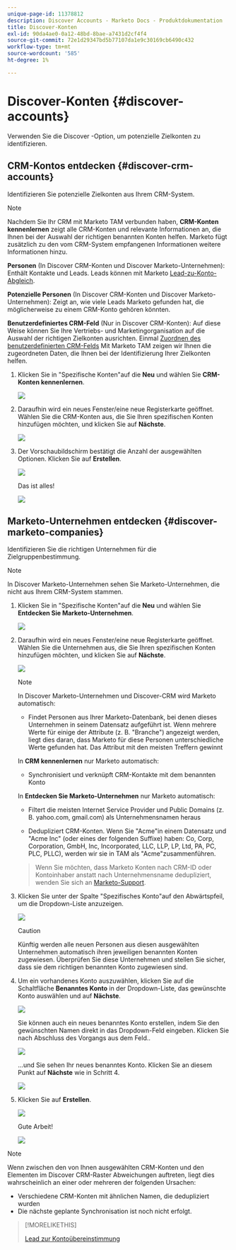 ```yaml
---
unique-page-id: 11378812
description: Discover Accounts - Marketo Docs - Produktdokumentation
title: Discover-Konten
exl-id: 90da4ae0-0a12-48bd-8bae-a7431d2cf4f4
source-git-commit: 72e1d29347bd5b77107da1e9c30169cb6490c432
workflow-type: tm+mt
source-wordcount: '585'
ht-degree: 1%

---
```


# Discover-Konten {#discover-accounts}

Verwenden Sie die Discover -Option, um potenzielle Zielkonten zu identifizieren.

## CRM-Kontos entdecken {#discover-crm-accounts}

Identifizieren Sie potenzielle Zielkonten aus Ihrem CRM-System.

>[!NOTE]
>
>Nachdem Sie Ihr CRM mit Marketo TAM verbunden haben, **CRM-Konten kennenlernen** zeigt alle CRM-Konten und relevante Informationen an, die Ihnen bei der Auswahl der richtigen benannten Konten helfen. Marketo fügt zusätzlich zu den vom CRM-System empfangenen Informationen weitere Informationen hinzu.

**Personen** (In Discover CRM-Konten und Discover Marketo-Unternehmen): Enthält Kontakte und Leads. Leads können mit Marketo [Lead-zu-Konto-Abgleich](/help/marketo/product-docs/target-account-management/target/named-accounts/lead-to-account-matching.md).

**Potenzielle Personen** (In Discover CRM-Konten und Discover Marketo-Unternehmen): Zeigt an, wie viele Leads Marketo gefunden hat, die möglicherweise zu einem CRM-Konto gehören könnten.

**Benutzerdefiniertes CRM-Feld** (Nur in Discover CRM-Konten): Auf diese Weise können Sie Ihre Vertriebs- und Marketingorganisation auf die Auswahl der richtigen Zielkonten ausrichten. Einmal [Zuordnen des benutzerdefinierten CRM-Felds](/help/marketo/product-docs/target-account-management/setup-tam/create-a-custom-field-for-crm-discovery.md) Mit Marketo TAM zeigen wir Ihnen die zugeordneten Daten, die Ihnen bei der Identifizierung Ihrer Zielkonten helfen.

1. Klicken Sie in &quot;Spezifische Konten&quot;auf die **Neu** und wählen Sie **CRM-Konten kennenlernen**.

   ![](assets/disc-crm-one.png)

1. Daraufhin wird ein neues Fenster/eine neue Registerkarte geöffnet. Wählen Sie die CRM-Konten aus, die Sie Ihren spezifischen Konten hinzufügen möchten, und klicken Sie auf **Nächste**.

   ![](assets/disc-crm-two.png)

1. Der Vorschaubildschirm bestätigt die Anzahl der ausgewählten Optionen. Klicken Sie auf **Erstellen**.

   ![](assets/disc-three.png)

   Das ist alles!

   ![](assets/disc-four.png)

## Marketo-Unternehmen entdecken {#discover-marketo-companies}

Identifizieren Sie die richtigen Unternehmen für die Zielgruppenbestimmung.

>[!NOTE]
>
>In Discover Marketo-Unternehmen sehen Sie Marketo-Unternehmen, die nicht aus Ihrem CRM-System stammen.

1. Klicken Sie in &quot;Spezifische Konten&quot;auf die **Neu** und wählen Sie **Entdecken Sie Marketo-Unternehmen**.

   ![](assets/one-1.png)

1. Daraufhin wird ein neues Fenster/eine neue Registerkarte geöffnet. Wählen Sie die Unternehmen aus, die Sie Ihren spezifischen Konten hinzufügen möchten, und klicken Sie auf **Nächste**.

   ![](assets/disc-comp-two.png)

   >[!NOTE]
   >
   >In Discover Marketo-Unternehmen und Discover-CRM wird Marketo automatisch:
   >
   >* Findet Personen aus Ihrer Marketo-Datenbank, bei denen dieses Unternehmen in seinem Datensatz aufgeführt ist. Wenn mehrere Werte für einige der Attribute (z. B. &quot;Branche&quot;) angezeigt werden, liegt dies daran, dass Marketo für diese Personen unterschiedliche Werte gefunden hat. Das Attribut mit den meisten Treffern gewinnt
   >
   >In **CRM kennenlernen** nur Marketo automatisch:
   >
   >* Synchronisiert und verknüpft CRM-Kontakte mit dem benannten Konto
   >
   >In **Entdecken Sie Marketo-Unternehmen** nur Marketo automatisch:
   >
   >* Filtert die meisten Internet Service Provider und Public Domains (z. B. yahoo.com, gmail.com) als Unternehmensnamen heraus
   >
   >* Dedupliziert CRM-Konten. Wenn Sie &quot;Acme&quot;in einem Datensatz und &quot;Acme Inc&quot; (oder eines der folgenden Suffixe) haben: Co, Corp, Corporation, GmbH, Inc, Incorporated, LLC, LLP, LP, Ltd, PA, PC, PLC, PLLC), werden wir sie in TAM als &quot;Acme&quot;zusammenführen.

   >
   >Wenn Sie möchten, dass Marketo Konten nach CRM-ID oder Kontoinhaber anstatt nach Unternehmensname dedupliziert, wenden Sie sich an [Marketo-Support](https://nation.marketo.com/t5/Support/ct-p/Support).

1. Klicken Sie unter der Spalte &quot;Spezifisches Konto&quot;auf den Abwärtspfeil, um die Dropdown-Liste anzuzeigen.

   ![](assets/disc-comp-three.png)

   >[!CAUTION]
   >
   >Künftig werden alle neuen Personen aus diesen ausgewählten Unternehmen automatisch ihren jeweiligen benannten Konten zugewiesen. Überprüfen Sie diese Unternehmen und stellen Sie sicher, dass sie dem richtigen benannten Konto zugewiesen sind.

1. Um ein vorhandenes Konto auszuwählen, klicken Sie auf die Schaltfläche **Benanntes Konto** in der Dropdown-Liste, das gewünschte Konto auswählen und auf **Nächste**.

   ![](assets/disc-comp-four.png)

   Sie können auch ein neues benanntes Konto erstellen, indem Sie den gewünschten Namen direkt in das Dropdown-Feld eingeben. Klicken Sie nach Abschluss des Vorgangs aus dem Feld..

   ![](assets/disc-comp-five.png)

   ...und Sie sehen Ihr neues benanntes Konto. Klicken Sie an diesem Punkt auf **Nächste** wie in Schritt 4.

   ![](assets/disc-comp-six.png)

1. Klicken Sie auf **Erstellen**.

   ![](assets/disc-comp-seven.png)

   Gute Arbeit!

   ![](assets/disc-co-six.png)

>[!NOTE]
>
>Wenn zwischen den von Ihnen ausgewählten CRM-Konten und den Elementen im Discover CRM-Raster Abweichungen auftreten, liegt dies wahrscheinlich an einer oder mehreren der folgenden Ursachen:
>
>* Verschiedene CRM-Konten mit ähnlichen Namen, die dedupliziert wurden
>* Die nächste geplante Synchronisation ist noch nicht erfolgt.


>[!MORELIKETHIS]
>
>[Lead zur Kontoübereinstimmung](/help/marketo/product-docs/target-account-management/target/named-accounts/lead-to-account-matching.md)
